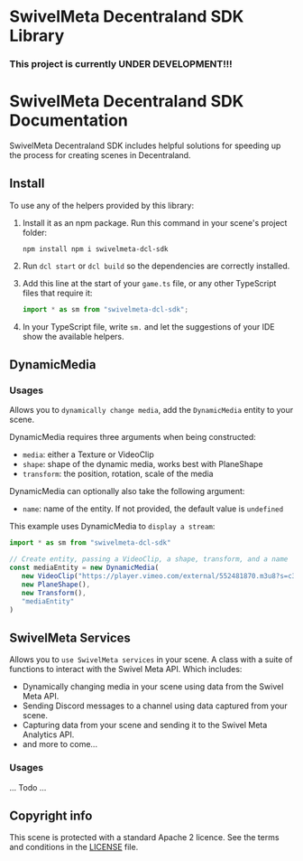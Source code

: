 # SwivelMeta Decentraland SDK Library

### This project is currently UNDER DEVELOPMENT!!!

# SwivelMeta Decentraland SDK Documentation

SwivelMeta Decentraland SDK includes helpful solutions for speeding up the process for creating scenes in Decentraland.


## Install

To use any of the helpers provided by this library:

1. Install it as an npm package. Run this command in your scene's project folder:

   ```
   npm install npm i swivelmeta-dcl-sdk
   ```

2. Run `dcl start` or `dcl build` so the dependencies are correctly installed.

3. Add this line at the start of your `game.ts` file, or any other TypeScript files that require it:

   ```ts
   import * as sm from "swivelmeta-dcl-sdk";
   ```

4. In your TypeScript file, write `sm.` and let the suggestions of your IDE show the available helpers.


## DynamicMedia

### Usages

Allows you to `dynamically change media`, add the `DynamicMedia` entity to your scene.

DynamicMedia requires three arguments when being constructed:

- `media`: either a Texture or VideoClip
- `shape`: shape of the dynamic media, works best with PlaneShape
- `transform`: the position, rotation, scale of the media

DynamicMedia can optionally also take the following argument:

- `name`: name of the entity. If not provided, the default value is `undefined`

This example uses DynamicMedia to `display a stream`:

```ts
import * as sm from "swivelmeta-dcl-sdk"

// Create entity, passing a VideoClip, a shape, transform, and a name
const mediaEntity = new DynamicMedia(
   new VideoClip("https://player.vimeo.com/external/552481870.m3u8?s=c312c8533f97e808fccc92b0510b085c8122a875"),
   new PlaneShape(),
   new Transform(),
   "mediaEntity"
)


```

<!-- > Note: Be aware that if < other use case >, MyAmazingComponent will < do some other thing >. -->

## SwivelMeta Services

Allows you to `use SwivelMeta services` in your scene. A class with a suite of functions to interact with the Swivel Meta API. Which includes:

- Dynamically changing media in your scene using data from the Swivel Meta API.
- Sending Discord messages to a channel using data captured from your scene.
- Capturing data from your scene and sending it to the Swivel Meta Analytics API.
- and more to come...

### Usages

... Todo ...

## Copyright info

This scene is protected with a standard Apache 2 licence. See the terms and conditions in the [LICENSE](/LICENSE) file.
